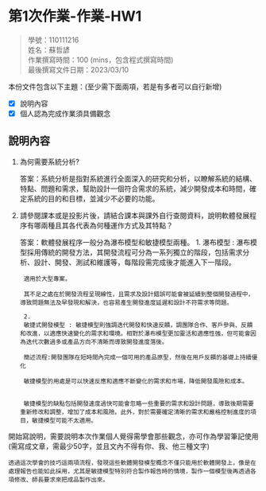 # 第1次作業-作業-HW1
>
>學號：110111216
><br />
>姓名：蘇哲諺
><br />
>作業撰寫時間：100 (mins，包含程式撰寫時間)
><br />
>最後撰寫文件日期：2023/03/10
>

本份文件包含以下主題：(至少需下面兩項，若是有多者可以自行新增)
- [x] 說明內容
- [x] 個人認為完成作業須具備觀念

## 說明內容

1. 為何需要系統分析?

    答案：系統分析是指對系統進行全面深入的研究和分析，以瞭解系統的結構、特點、問題和需求，幫助設計一個符合需求的系統，減少開發成本和時間，確定系統的目的和目標，並減少不必要的功能。
           
    
2. 請參閱課本或是投影片後，請結合課本與課外自行查閱資料，說明軟體發展程序有哪兩種且其各代表為何種運作方式及其特點？

    答案：軟體發展程序一般分為瀑布模型和敏捷模型兩種。
        1.
        瀑布模型 : 瀑布模型採用傳統的開發方法，其開發流程可分為一系列獨立的階段，包括需求分析、設計、開發、測試和維護等，每階段需完成後才能進入下一階段。
        
        適用於大型專案。

        其不足之處在於開發流程呈現線性，且需求及設計錯誤可能會被延續到整個開發過程中，導致問題無法及早發現和解決，也容易產生開發進度延遲和設計不符需求等問題。

        2.
        敏捷式開發模型 : 敏捷模型則強調迭代開發和快速反饋，調團隊合作、客戶參與、反饋和改進，以適應快速變化的需求和環境。相對於瀑布模型更加靈活和適應性強，但可能會因為迭代次數過多或產品方向不清晰而導致開發進度落後。

        簡述流程:開發團隊在短時間內完成一個可用的產品原型，然後在用戶反饋的基礎上持續優化

        敏捷模型的用處是可以快速反應和適應不斷變化的需求和市場，降低開發風險和成本。
        

        敏捷模型的缺點包括開發速度過快可能會忽略一些重要的需求和設計問題，導致後期需要重新修改和調整，增加了成本和風險。此外，對於需要確定清晰的需求和嚴格控制進度的項目，敏捷模型可能不太適用。


開始寫說明，需要說明本次作業個人覺得需學會那些觀念，亦可作為學習筆記使用 (需寫成文章，需最少50字，並且文內不得有你、我、他三種文字)
    
    透過這次學會的技巧這兩項流程，發現這些軟體開發模型概念不僅只能用於軟體開發上，像是在處理報告也能如此採用，尤其是敏捷模型特別符合製作報告時的情境，製作一個模型後再透過各項修改、師長要求來把成品製作出來。